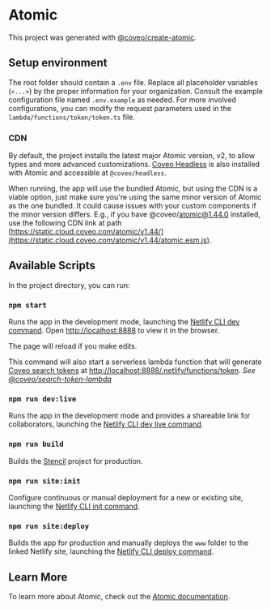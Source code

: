 # Atomic

This project was generated with [@coveo/create-atomic](https://npmjs.com/package/@coveo/create-atomic).

## Setup environment

The root folder should contain a `.env` file. Replace all placeholder variables (`<...>`) by the proper information for your organization. Consult the example configuration file named `.env.example` as needed. For more involved configurations, you can modify the request parameters used in the `lambda/functions/token/token.ts` file.

### CDN

By default, the project installs the latest major Atomic version, v2, to allow types and more advanced customizations. [Coveo Headless](https://www.npmjs.com/package/@coveo/headless) is also installed with Atomic and accessible at `@coveo/headless`.

When running, the app will use the bundled Atomic, but using the CDN is a viable option, just make sure you're using the same minor version of Atomic as the one bundled. It could cause issues with your custom components if the minor version differs.
E.g., if you have @coveo/atomic@1.44.0 installed, use the following CDN link at path [https://static.cloud.coveo.com/atomic/v1.44/](https://static.cloud.coveo.com/atomic/v1.44/atomic.esm.js).

## Available Scripts

In the project directory, you can run:

### `npm start`

Runs the app in the development mode, launching the [Netlify CLI dev command](https://cli.netlify.com/commands/dev).
Open [http://localhost:8888](http://localhost:8888) to view it in the browser.

The page will reload if you make edits.

This command will also start a serverless lambda function that will generate [Coveo search tokens](https://docs.coveo.com/en/1346/) at [http://localhost:8888/.netlify/functions/token](http://localhost:8888/.netlify/functions/token).
_See [@coveo/search-token-lambda](https://www.npmjs.com/package/@coveo/search-token-lambda)_

### `npm run dev:live`

Runs the app in the development mode and provides a shareable link for collaborators, launching the [Netlify CLI dev live command](https://cli.netlify.com/commands/dev).

### `npm run build`

Builds the [Stencil](https://stenciljs.com/docs/cli) project for production.

### `npm run site:init`

Configure continuous or manual deployment for a new or existing site, launching the [Netlify CLI init command](https://cli.netlify.com/commands/init).

### `npm run site:deploy`

Builds the app for production and manually deploys the `www` folder to the linked Netlify site, launching the [Netlify CLI deploy command](https://cli.netlify.com/commands/deploy).

## Learn More

To learn more about Atomic, check out the [Atomic documentation](https://docs.coveo.com/en/atomic/latest/).
